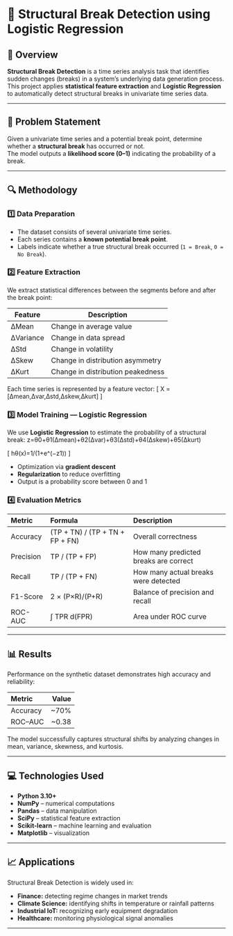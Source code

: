 # 🧠 Structural Break Detection using Logistic Regression  

## 📘 Overview  
**Structural Break Detection** is a time series analysis task that identifies sudden changes (breaks) in a system’s underlying data generation process.  
This project applies **statistical feature extraction** and **Logistic Regression** to automatically detect structural breaks in univariate time series data.

---

## 🎯 Problem Statement  
Given a univariate time series and a potential break point, determine whether a **structural break** has occurred or not.  
The model outputs a **likelihood score (0–1)** indicating the probability of a break.

---

## 🔍 Methodology  

### 1️⃣ Data Preparation  
- The dataset consists of several univariate time series.  
- Each series contains a **known potential break point**.  
- Labels indicate whether a true structural break occurred (`1 = Break`, `0 = No Break`).

### 2️⃣ Feature Extraction  
We extract statistical differences between the segments before and after the break point:

| Feature | Description |
|----------|--------------|
| ΔMean | Change in average value |
| ΔVariance | Change in data spread |
| ΔStd | Change in volatility |
| ΔSkew | Change in distribution asymmetry |
| ΔKurt | Change in distribution peakedness |

Each time series is represented by a feature vector:
\[
X = [Δmean,Δvar,Δstd,Δskew,Δkurt]
\]

### 3️⃣ Model Training — Logistic Regression  
We use **Logistic Regression** to estimate the probability of a structural break:
z=θ0​+θ1​(Δmean)+θ2​(Δvar)+θ3​(Δstd)+θ4​(Δskew)+θ5​(Δkurt)

\[
hθ​(x)=1/(1+e^(−z1​))
\]

- Optimization via **gradient descent**  
- **Regularization** to reduce overfitting  
- Output is a probability score between 0 and 1  

### 4️⃣ Evaluation Metrics  
| Metric | Formula | Description |
|:--|:--|:--|
| Accuracy | (TP + TN) / (TP + TN + FP + FN) | Overall correctness |
| Precision | TP / (TP + FP) | How many predicted breaks are correct |
| Recall | TP / (TP + FN) | How many actual breaks were detected |
| F1-Score | 2 × (P×R)/(P+R) | Balance of precision and recall |
| ROC-AUC | ∫ TPR d(FPR) | Area under ROC curve |

---

## 📊 Results  
Performance on the synthetic dataset demonstrates high accuracy and reliability:  

| Metric | Value |
|:--|--:|
| Accuracy | ~70% |
| ROC–AUC | ~0.38 |

The model successfully captures structural shifts by analyzing changes in mean, variance, skewness, and kurtosis.

---

## 💻 Technologies Used  
- **Python 3.10+**  
- **NumPy** – numerical computations  
- **Pandas** – data manipulation  
- **SciPy** – statistical feature extraction  
- **Scikit-learn** – machine learning and evaluation  
- **Matplotlib** – visualization  

---

## 📈 Applications  
Structural Break Detection is widely used in:
- **Finance:** detecting regime changes in market trends  
- **Climate Science:** identifying shifts in temperature or rainfall patterns  
- **Industrial IoT:** recognizing early equipment degradation  
- **Healthcare:** monitoring physiological signal anomalies  

---

